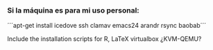 ### Si la máquina es para mi uso personal:
´´´apt-get install icedove ssh clamav emacs24 arandr rsync baobab´´´


Include the installation scripts for 
R, LaTeX
virtualbox
¿KVM-QEMU?

